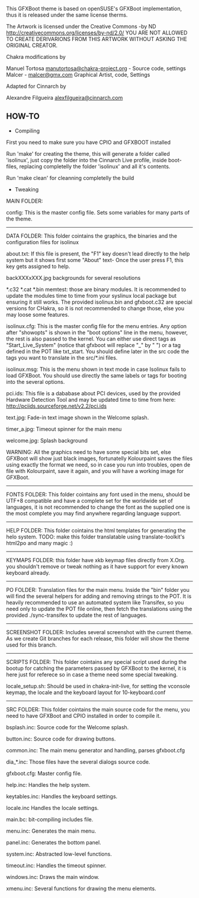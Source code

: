 This GFXBoot theme is based on openSUSE's GFXBoot implementation,
thus it is released under the same license therms.

The Artwork is licensed under the Creative Commons -by ND
http://creativecommons.org/licenses/by-nd/2.0/
YOU ARE NOT ALLOWED TO CREATE DERIVARIONS FROM THIS ARTWORK
WITHOUT ASKING THE ORIGINAL CREATOR.

Chakra modifications by 

Manuel Tortosa <manutortosa@chakra-project.org> - Source code, settings
Malcer - <malcer@gmx.com> Graphical Artist, code, Settings 

Adapted for Cinnarch by

Alexandre Filgueira <alexfilgueira@cinnarch.com>


HOW-TO
---------------------------------------------------------------

* Compiling

First you need to make sure you have CPIO and GFXBOOT installed

Run 'make' for creating the theme,
this will generate a folder called 'isolinux', just copy the folder into 
the Cinnarch Live profile, inside boot-files, replacing completelly 
the folder 'isolinux' and all it's contents.

Run 'make clean' for cleanning completelly the build


* Tweaking

MAIN FOLDER:

config: This is the master config file. Sets some variables for many parts of the theme.

-------------

DATA FOLDER: This folder cointains the graphics, the binaries and the configuration files for isolinux

about.txt: If this file is present, the "F1" key doesn't lead directly to the help system
but it shows first some "About" text- Once the user press F1, this key gets assigned to help.

backXXXxXXX.jpg backgrounds for several resolutions

*.c32 *.cat *.bin memtest: those are binary modules. It is recommended to update the modules
time to time from your syslinux local package but ensuring it still works. The provided
isolinux.bin and gfxboot.c32 are special versions for CHakra,  so it is not recommended to 
change those, else you may loose some features.

isolinux.cfg: This is the master config file for the menu entries. Any option after "showopts" is 
shown in the "boot options" line in the menu, however, the rest is also passed to the kernel. You
can either use direct tags as "Start_Live_System" (notice that gfxboot will replace "_" by " ") or
a tag defined in the POT like txt_start. You should define later in the src code the tags you want to
translate in the src/*.ini files.

isolinux.msg: This is the menu shown in text mode in case Isolinux fails to load GFXBoot. You should
use directly the same labels or tags for booting into the several options.

pci.ids: This file is a dababase about PCI devices, used by the provided Hardware Detection Tool and
may be updated time to time from here: http://pciids.sourceforge.net/v2.2/pci.ids

text.jpg: Fade-in text image shown in the Welcome splash.

timer_a.jpg: Timeout spinner for the main menu

welcome.jpg: Splash background

WARNING: All the graphics need to have some special bits set, else GFXBoot will show just black images,
fortunatelly Kolourpaint saves the files using exactly the format we need, so in case you run into
troubles, open de file with Kolourpaint, save it again, and you will have a working image for GFXBoot.

--------------

FONTS FOLDER: This folder cointains any font used in the menu, should be UTF+8 compatible and have
a complete set for the worldwide set of languages, it is not recommended to change the font as the
supplied one is the most complete you may find anywhere regarding language support.

--------------

HELP FOLDER: This folder cointains the html templates for generating the helo system.
TODO: make this folder translatable using translate-toolkit's html2po and many magic :)

--------------

KEYMAPS FOLDER: this folder have xkb keymap files directly from X.Org. you shouldn't remove or 
tweak nothing as it have support for every known keyboard already.

--------------

PO FOLDER: Translation files for the main menu. Inside the "bin" folder you will find the several
helpers for adding and removing strings to the POT. It is heavily recommended to use an automated 
system like Transifex, so you need only to update the POT file online, then fetch the translations
using the provided ./sync-transifex to update the rest of languages.

---------------

SCREENSHOT FOLDER: Includes several screenshot with the current theme. As we create Git branches
for each release, this folder will show the theme used for this branch.

-----------------


SCRIPTS FOLDER: This folder cointains any special script used during the bootup for catching the 
parameters passed by GFXBoot to the kernel, it is here just for referece so in case a theme need 
some special tweaking.

locale_setup.sh: Should be used in chakra-init-live, for setting the vconsole keymap, the 
locale and the keyboard layout for 10-keyboard.conf

----------------

SRC FOLDER: This folder cointains the main source code for the menu, you need to have GFXBoot
and CPIO installed in order to compile it.

bsplash.inc: Source code for the Welcome splash.

button.inc: Source code for drawing buttons.

common.inc: The main menu generator and handling, parses gfxboot.cfg

dia_*.inc: Those files have the several dialogs source code.

gfxboot.cfg: Master config file.

help.inc: Handles the help system.

keytables.inc: Handles the keyboard settings.

locale.inc Handles the locale settings.

main.bc: bit-compiling includes file.

menu.inc: Generates the main menu.

panel.inc: Generates the bottom panel.

system.inc: Abstracted low-level functions.

timeout.inc: Handles the timeout spinner.

windows.inc: Draws the main window.

xmenu.inc: Several functions for drawing the menu elements.


